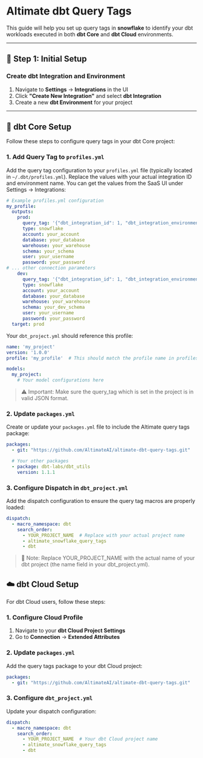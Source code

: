 # Altimate dbt Query Tags

This guide will help you set up query tags in **snowflake** to identify your dbt workloads executed in both **dbt Core** and **dbt Cloud** environments.

---

## 🔧 Step 1: Initial Setup

### Create dbt Integration and Environment

1. Navigate to **Settings** → **Integrations** in the UI
2. Click **"Create New Integration"** and select **dbt Integration**
3. Create a new **dbt Environment** for your project

---

## 🧩 dbt Core Setup

Follow these steps to configure query tags in your dbt Core project:

### 1. Add Query Tag to `profiles.yml`

Add the query tag configuration to your `profiles.yml` file (typically located in `~/.dbt/profiles.yml`). Replace the values with your actual integration ID and environment name. You can get the values from the SaaS UI under Settings -> Integrations:

```yaml
# Example profiles.yml configuration
my_profile:
  outputs:
    prod:
      query_tag: '{"dbt_integration_id": 1, "dbt_integration_environment": "PROD"}'
      type: snowflake
      account: your_account
      database: your_database
      warehouse: your_warehouse
      schema: your_schema
      user: your_username
      password: your_password
# ... other connection parameters
    dev:
      query_tag: '{"dbt_integration_id": 1, "dbt_integration_environment": "DEV"}'
      type: snowflake
      account: your_account
      database: your_database
      warehouse: your_warehouse
      schema: your_dev_schema
      user: your_username
      password: your_password
  target: prod
```

Your `dbt_project.yml` should reference this profile:

```yaml
name: 'my_project'
version: '1.0.0'
profile: 'my_profile'  # This should match the profile name in profiles.yml

models:
  my_project:
    # Your model configurations here
```

> ⚠️ Important: Make sure the query_tag which is set in the project is in valid JSON format.

### 2. Update `packages.yml`

Create or update your `packages.yml` file to include the Altimate query tags package:

```yaml
packages:
  - git: "https://github.com/AltimateAI/altimate-dbt-query-tags.git"

  # Your other packages
  - package: dbt-labs/dbt_utils
    version: 1.1.1
```

### 3. Configure Dispatch in `dbt_project.yml`

Add the dispatch configuration to ensure the query tag macros are properly loaded:

```yaml
dispatch:
  - macro_namespace: dbt
    search_order:
      - YOUR_PROJECT_NAME  # Replace with your actual project name
      - altimate_snowflake_query_tags
      - dbt
```

> 📝 Note: Replace YOUR_PROJECT_NAME with the actual name of your dbt project (the name field in your dbt_project.yml).

## ☁️ dbt Cloud Setup

For dbt Cloud users, follow these steps:

### 1. Configure Cloud Profile

1. Navigate to your **dbt Cloud Project Settings**
2. Go to **Connection** → **Extended Attributes**

### 2. Update `packages.yml`

Add the query tags package to your dbt Cloud project:

```yaml
packages:
  - git: "https://github.com/AltimateAI/altimate-dbt-query-tags.git"
```

### 3. Configure `dbt_project.yml`

Update your dispatch configuration:

```yaml
dispatch:
  - macro_namespace: dbt
    search_order:
      - YOUR_PROJECT_NAME  # Your dbt Cloud project name
      - altimate_snowflake_query_tags
      - dbt
```

